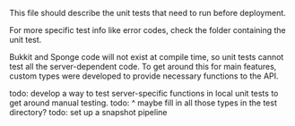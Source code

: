 This file should describe the unit tests that need to run before deployment.

For more specific test info like error codes, check the folder containing the unit test.

Bukkit and Sponge code will not exist at compile time, so unit tests cannot test all the server-dependent code. To get around this for main features, custom types were developed to provide necessary functions to the API. 

todo: develop a way to test server-specific functions in local unit tests to get around manual testing.
todo: ^ maybe fill in all those types in the test directory?
todo: set up a snapshot pipeline